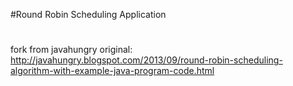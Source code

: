 #Round Robin Scheduling Application
#
fork from javahungry
original: http://javahungry.blogspot.com/2013/09/round-robin-scheduling-algorithm-with-example-java-program-code.html